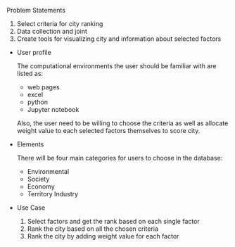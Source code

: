 Problem Statements
1. Select criteria for city ranking
2. Data collection and joint
3. Create tools for visualizing city and information about selected factors

- User profile

  The computational environments the user should be familiar with are listed as:
  - web pages
  - excel
  - python
  - Jupyter notebook

  Also, the user need to be willing to choose the criteria as well as allocate
  weight value to each selected factors themselves to score city.

- Elements

  There will be four main categories for users to choose in the database:
  - Environmental
  - Society
  - Economy
  - Territory Industry

- Use Case
  1. Select factors and get the rank based on each single factor
  2. Rank the city based on all the chosen criteria
  3. Rank the city by adding weight value for each factor
